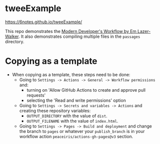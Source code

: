 # tweeExample

https://6notes.github.io/tweeExample/

This repo demonstrates the
[Modern Developer's Workflow by Em Lazer-Walker](https://dev.to/lazerwalker/a-modern-developer-s-workflow-for-twine-4imp).
It also demonstrates compiling multiple files in the `passages` directory.

# Copying as a template

- When copying as a template, these steps need to be done:
  - Going to `Settings -> Actions -> General -> Workflow permissions` and:
    - turning on 'Allow GitHub Actions to create and approve pull requests'
    - selecting the 'Read and write permissions' option
  - Going to `Settings -> Secrets and variables -> Actions` and creating these
    repository variables:
    - `OUTPUT_DIRECTORY` with the value of `dist`.
    - `OUTPUT_FILENAME` with the value of `index.html`.
  - Going to `Settings -> Pages -> Build and deployment` and change the branch
    to `pages` or whatever your `publish_branch` is in your workflow action
    `peaceiris/actions-gh-pages@v3` section.
